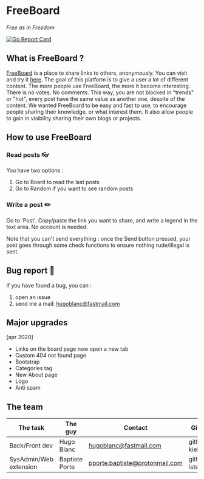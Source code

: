 # FreeBoard
_Free as in Freedom_

[![Go Report Card](https://goreportcard.com/badge/github.com/eze-kiel/freeboard)](https://goreportcard.com/report/github.com/eze-kiel/freeboard) 

## What is FreeBoard ?
[FreeBoard](http://www.freeboard.tech) is a place to share links to others, anonymously.
You can visit and try it [here](http://www.freeboard.tech). The goal of this platform is to give a user a lot of different content. The more people use FreeBoard, the more it become interesting. There is no votes. No comments. This way, you are not blocked in "trends" or "hot", every post have the same value as another one, despite of the content.
We wanted FreeBoard to be easy and fast to use, to encourage people sharing their knowledge, or what interest them. It also allow people to gain in visibility sharing their own blogs or projects.


## How to use FreeBoard
### Read posts :eyeglasses:
You have two options :
1. Go to Board to read the last posts
1. Go to Random if you want to see random posts

### Write a post :pencil2:
Go to 'Post'. Copy/paste the link you want to share, and write a legend in the text area. No account is needed.

Note that you can't send everything : once the Send button pressed, your post goes through some check functions to ensure nothing rude/illegal is sent.

## Bug report :bug:
If you have found a bug, you can :
1. open an issue
1. send me a mail: hugoblanc@fastmail.com

## Major upgrades
[apr 2020]
* Links on the board page now open a new tab
* Custom 404 not found page
* Bootstrap
* Categories tag
* New About page
* Logo
* Anti spam

## The team

| The task               | The guy        | Contact                        | GitHub account       |
|------------------------|----------------|--------------------------------|----------------------|
| Back/Front dev         | Hugo Blanc     | hugoblanc@fastmail.com         | github.com/eze-kiel  |
| SysAdmin/Web extension | Baptiste Porte | pporte.baptiste@protonmail.com | github.com/bapt-iste |